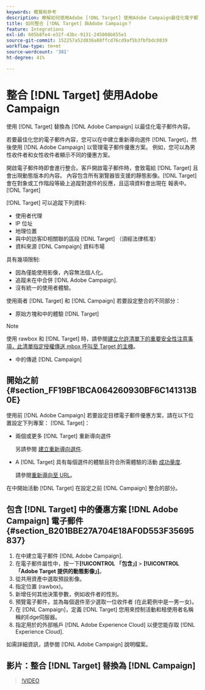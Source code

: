 ```yaml
---
keywords: 概覽和參考
description: 瞭解如何使用Adobe [!DNL Target] 使用Adobe Campaign最佳化電子郵件內容。
title: 如何整合 [!DNL Target] 與Adobe Campaign？
feature: Integrations
exl-id: 605b8fe4-e32f-43bc-9131-245008b655e1
source-git-commit: 152257a52d836a88ffcd76cd9af5b3fbfbdc0839
workflow-type: tm+mt
source-wordcount: '381'
ht-degree: 41%

---
```


# 整合 [!DNL Target] 使用Adobe Campaign

使用 [!DNL Target] 替換為 [!DNL Adobe Campaign] 以最佳化電子郵件內容。

若要最佳化您的電子郵件內容，您可以在中建立重新導向選件 [!DNL Target]，然後使用 [!DNL Adobe Campaign] 以管理電子郵件優惠方案。 例如，您可以為男性收件者和女性收件者顯示不同的優惠方案。

開啟電子郵件時即會進行整合。客戶開啟電子郵件時，會致電給 [!DNL Target] 且會出現動態版本的內容。 內容包含所有瀏覽器皆支援的靜態影像。[!DNL Target] 會在對象或工作階段等級上追蹤對選件的反應，且這項資料會出現在 報表中。[!DNL Target]

[!DNL Target] 可以追蹤下列資料:

* 使用者代理
* IP 位址
* 地理位置
* 與中的訪客ID相關聯的區段 [!DNL Target] （須經法律核准）
* 資料來源 [!DNL Campaign] 資料市場

具有幾項限制:

* 因為僅能使用影像，內容無法個人化。
* 追蹤未在中合併 [!DNL Adobe Campaign].
* 沒有統一的使用者體驗。

使用兩者 [!DNL Target] 和 [!DNL Campaign] 若要設定整合的不同部分：

* 原始方塊和中的體驗 [!DNL Target]

>[!NOTE]
>
>使用 rawbox 和 [!DNL Target] 時，請參閱[建立允許清單下的重要安全性注意事項，此清單指定授權傳送 mbox 呼叫至 Target 的主機](/help/main/administrating-target/hosts.md#allowlist)。

* 中的傳遞 [!DNL Campaign]

## 開始之前 {#section_FF19BF1BCA064260930BF6C141313B0E}

使用前 [!DNL Adobe Campaign] 若要設定目標電子郵件優惠方案，請在以下位置設定下列專案： [!DNL Target]：

* 兩個或更多 [!DNL Target] 重新導向選件

   另請參閱 [建立重新導向選件](/help/main/c-experiences/c-manage-content/offer-redirect.md).

* A [!DNL Target] 具有每個選件的體驗且符合所需體驗的活動 [成功量度](/help/main/c-activities/r-success-metrics/success-metrics.md).

   請參閱[重新導向至 URL](/help/main/c-experiences/c-visual-experience-composer/redirect-offer.md)。

在中開始活動 [!DNL Target] 在設定之前 [!DNL Campaign] 整合的部分。

## 包含 [!DNL Target] 中的優惠方案 [!DNL Adobe Campaign] 電子郵件 {#section_B201BBE27A704E18AF0D553F35695837}

1. 在中建立電子郵件 [!DNL Adobe Campaign].
1. 在電子郵件屬性中，按一下&#x200B;**[!UICONTROL 「包含」]** > **[!UICONTROL 「Adobe Target 提供的動態影像」]**。
1. 從共用資產中選取預設影像。
1. 指定位置 (rawbox)。
1. 新增任何其他決策參數，例如收件者的性別。
1. 預覽電子郵件，並為每個選件至少選取一位收件者 (在此範例中是一男一女)。
1. 在 [!DNL Campaign]，定義 [!DNL Target] 您用來控制活動和租使用者名稱稱的Edge伺服器。
1. 指定用於的外部帳戶 [!DNL Adobe Experience Cloud] 以便您能存取 [!DNL Experience Cloud].

如需詳細資訊，請參閱 [!DNL Adobe Campaign] 說明檔案。

## 影片：整合 [!DNL Target] 替換為 [!DNL Campaign]

>[!VIDEO](https://video.tv.adobe.com/v/35149)
